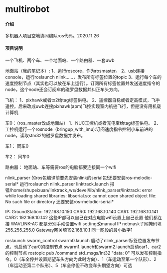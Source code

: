 # multirobot

#### 介绍
多机器人项目空地协同编队ros代码。2020.11.26

#### 项目说明
一个飞机、两个车、一个地面站、一个路由器、一套uwb

地面站（我的笔记本）:
1、运行roscore，作为rosmaster。
2、usb连接console，运行roslaunch nlink……，发布所有标签位置的topic
3、运行每个车的速度控制节点（其实也可以放在车上运行）。订阅所有标签位置并发送速度指令的node，这个node还会订阅车的磁罗盘数据并纠正车头方向。


飞机：
1、pixhawk或者tx2给tag标签供电。
2、遥控器自稳或者定高模式，飞手遥控。后来改成uwb连接pixhawk(apm)飞控实现室内航迹飞行，但是没有用机载计算机

车0：（ros_master改成地面站）
1、NUC工控机或者充电宝给tag标签供电。
2、工控机运行一个rosnode（bringup_with_imu):订阅速度指令控制小车前进的node，读取stm32的磁罗盘数据并发布。

车1：
同车0

车2：
同车0

路由器：
地面站、车等需要ros的电脑都要连接同一个wifi

nlink_parser 的ros包编译前要先安装nlink的serial包!还要安装ros-melodic-serial*
运行roslaunch nlink_parser linktrack.launch 
报错/home/shupeixuan/linktrack_ws/devel/lib/nlink_parser/linktrack: error while loading shared libraries: libserial.so: cannot open shared object file: No such file or directory
还要安装ros-melodic-serial*


IP:
GroundStation: 192.168.10.150
CAR0: 192.168.10.140
CAR1: 192.168.10.141
CAR2: 192.168.10.142
这些IP都可以自己在对应电脑wifi设置上自己设置
他们都连接 WAVLINK-AC 都是分别手动设置wifi setting改manual IP
netmask子网掩码填255.255.255.0 Gateway网关填192.168.10.1 同一网段的最小数字1

roslaunch swarm_control swarm0.launch 启动了nlink_parser标签位置发布节点，也启动了car0的控制节点
swarm1.launch和swarm2.launch启动car1、car2的控制节点
rostopic pub /command std_msgs/Int32 "data: 0" 可以发布控制指令。0（车全停并设置期望车头方向为此时方向）、1（车运动至第一个队形）、2（车运动至第二个队形）、5（车全停但不改变车头期望方向）可选




